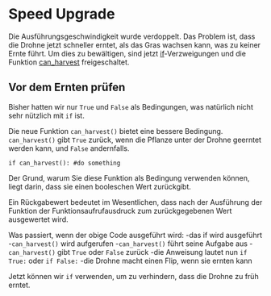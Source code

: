 # Speed Upgrade
Die Ausführungsgeschwindigkeit wurde verdoppelt. Das Problem ist, dass die Drohne jetzt schneller erntet, als das Gras wachsen kann, was zu keiner Ernte führt. Um dies zu bewältigen, sind jetzt [if](docs/scripting/if)-Verzweigungen und die Funktion [can_harvest](functions/can_harvest) freigeschaltet.

## Vor dem Ernten prüfen
Bisher hatten wir nur `True` und `False` als Bedingungen, was natürlich nicht sehr nützlich mit `if` ist.

Die neue Funktion `can_harvest()` bietet eine bessere Bedingung. `can_harvest()` gibt `True` zurück, wenn die Pflanze unter der Drohne geerntet werden kann, und `False` andernfalls.

`if can_harvest():
	#do something`

Der Grund, warum Sie diese Funktion als Bedingung verwenden können, liegt darin, dass sie einen booleschen Wert zurückgibt.

Ein Rückgabewert bedeutet im Wesentlichen, dass nach der Ausführung der Funktion der Funktionsaufrufausdruck zum zurückgegebenen Wert ausgewertet wird.

Was passiert, wenn der obige Code ausgeführt wird:
	-das if wird ausgeführt
	-`can_harvest()` wird aufgerufen
	-`can_harvest()` führt seine Aufgabe aus
	-`can_harvest()` gibt `True` oder `False` zurück
	-die Anweisung lautet nun `if True:` oder `if False:`
	-die Drohne macht einen Flip, wenn sie ernten kann

Jetzt können wir `if` verwenden, um zu verhindern, dass die Drohne zu früh erntet.
